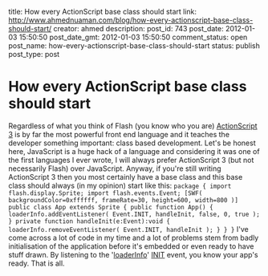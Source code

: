 title: How every ActionScript base class should start
link: http://www.ahmednuaman.com/blog/how-every-actionscript-base-class-should-start/
creator: ahmed
description: 
post_id: 743
post_date: 2012-01-03 15:50:50
post_date_gmt: 2012-01-03 15:50:50
comment_status: open
post_name: how-every-actionscript-base-class-should-start
status: publish
post_type: post

# How every ActionScript base class should start

Regardless of what you think of Flash (you know who you are) [ActionScript 3](http://www.google.co.uk/search?sourceid=chrome&ie=UTF-8&q=ActionScript+3) is by far the most powerful front end language and it teaches the developer something important: class based development. Let's be honest here, JavaScript is a huge hack of a language and considering it was one of the first languages I ever wrote, I will always prefer ActionScript 3 (but not necessarily Flash) over JavaScript. Anyway, if you're still writing ActionScript 3 then you most certainly have a base class and this base class should always (in my opinion) start like this: ` package { import flash.display.Sprite; import flash.events.Event; [SWF( backgroundColor=0xffffff, frameRate=30, height=600, width=800 )] public class App extends Sprite { public function App() { loaderInfo.addEventListener( Event.INIT, handleInit, false, 0, true ); } private function handleInit(e:Event):void { loaderInfo.removeEventListener( Event.INIT, handleInit ); } } } ` I've come across a lot of code in my time and a lot of problems stem from badly initialisation of the application before it's embedded or even ready to have stuff drawn. By listening to the '[loaderInfo](http://help.adobe.com/en_US/FlashPlatform/reference/actionscript/3/flash/display/LoaderInfo.html?filter_flash=cs5&filter_flashplayer=10.2&filter_air=2.6)' [INIT](http://help.adobe.com/en_US/FlashPlatform/reference/actionscript/3/flash/events/Event.html) event, you know your app's ready. That is all.